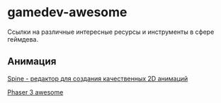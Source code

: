 # gamedev-awesome
Ссылки на различные интересные ресурсы и инструменты в сфере геймдева.

## Анимация
[Spine - редактор для создания качественных 2D анимаций](http://ru.esotericsoftware.com)

[Phaser 3 awesome](https://github.com/Raiper34/awesome-phaser)
